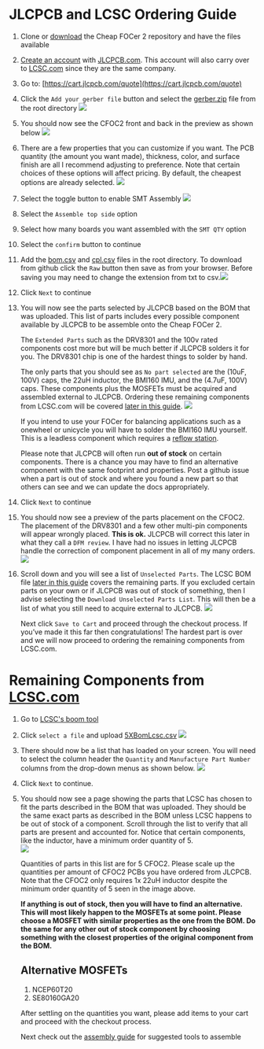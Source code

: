 # JLCPCB and LCSC Ordering Guide

1. Clone or [download](https://github.com/shamansystems/Cheap-FOCer-2/archive/master.zip) the Cheap FOCer 2 repository and have the files available

1. [Create an account](https://passport.easyeda.com/register) with [JLCPCB.com](http://JLCPCB.com). This account will also carry over to [LCSC.com](http://LCSC.com) since they are the same company.

1. Go to: [https://cart.jlcpcb.com/quote](https://cart.jlcpcb.com/quote) 

1. Click the `Add your gerber file` button and select the [gerber.zip](../gerber.zip) file from the root directory ![](a33759f1b319649d610ba648f7687170_html_362cf7f7.png)

1. You should now see the CFOC2 front and back in the preview as shown below ![](a33759f1b319649d610ba648f7687170_html_94f708f.png)

1. There are a few properties that you can customize if you want. The PCB quantity (the amount you want made), thickness, color, and surface finish are all I recommend adjusting to preference. Note that certain choices of these options will affect pricing. By default, the cheapest options are already selected. ![](a33759f1b319649d610ba648f7687170_html_c9b46488.png)

1.  Select the toggle button to enable SMT Assembly ![](a33759f1b319649d610ba648f7687170_html_ab889d60.png)

1.  Select the `Assemble top side` option

1.  Select how many boards you want assembled with the `SMT QTY` option

1.  Select the `confirm` button to continue

1.  Add the [bom.csv](../bom.csv) and [cpl.csv](../cpl.csv) files in the root directory.  To download from github click the `Raw` button then save as from your browser.  Before saving you may need to change the extension from txt to csv.![](a33759f1b319649d610ba648f7687170_html_f09ce745.png)

1.  Click `Next` to continue

1. 
    You will now see the parts selected by JLCPCB based on the BOM that was uploaded. This list of parts includes every possible component available by JLCPCB to be assemble onto the Cheap FOCer 2. 
    
    The `Extended Parts` such as the DRV8301 and the 100v rated components cost more but will be much better if JLCPCB solders it for you.  The DRV8301 chip is one of the hardest things to solder by hand.

    The only parts that you should see as `No part selected` are the (10uF, 100V) caps, the 22uH inductor, the BMI160 IMU, and the (4.7uF, 100V) caps. These components plus the MOSFETs must be acquired and assembled external to JLCPCB. Ordering these remaining components from LCSC.com will be covered [later in this guide](#remaining-components-from-lcsccom).
    ![](noPartsSelected.png)

    If you intend to use your FOCer for balancing applications such as a onewheel or unicycle you will have to solder the BMI160 IMU yourself. This is a leadless component which requires a [reflow station](linkToReflowStation).

    Please note that JLCPCB will often run **out of stock** on certain components. There is a chance you may have to find an alternative component with the same footprint and properties. Post a github issue when a part is out of stock and where you found a new part so that others can see and we can update the docs appropriately.

1. Click `Next` to continue

1. You should now see a preview of the parts placement on the CFOC2. The placement of the DRV8301 and a few other multi-pin components will appear wrongly placed. **This is ok.** JLCPCB will correct this later in what they call a `DFM review`. I have had no issues in letting JLCPCB handle the correction of component placement in all of my many orders. ![](a33759f1b319649d610ba648f7687170_html_a3977b4e.png)

1. 
    Scroll down and you will see a list of `Unselected Parts`. The LCSC BOM file [later in this guide](#remaining-components-from-lcsccom) covers the remaining parts. If you excluded certain parts on your own or if JLCPCB was out of stock of something, then I advise selecting the `Download Unselected Parts List`. This will then be a list of what you still need to acquire external to JLCPCB.
    ![](unselectedParts.png)

    Next click `Save to Cart` and proceed through the checkout process. If you’ve made it this far then congratulations! The hardest part is over and we will now proceed to ordering the remaining components from LCSC.com.

# Remaining Components from [LCSC.com](http://lcsc.com)

1. Go to [LCSC's boom tool](https://lcsc.com/bom.html#/upload)

1. Click `select a file` and upload [5XBomLcsc.csv](../5XBomLcsc.csv)
![](a33759f1b319649d610ba648f7687170_html_9af9f958.png)

1. There should now be a list that has loaded on your screen. You will need to select the column header the `Quantity` and `Manufacture Part Number` columns from the drop-down menus as shown below.
    ![](bomLcscColumnSelection.png)

1. Click `Next` to continue.

1. You should now see a page showing the parts that LCSC has chosen to fit the parts described in the BOM that was uploaded. They should be the same exact parts as described in the BOM unless LCSC happens to be out of stock of a component. Scroll through the list to verify that all parts are present and accounted for. Notice that certain components, like the inductor, have a minimum order quantity of 5.  
![](a33759f1b319649d610ba648f7687170_html_fab8b969.png)


    Quantities of parts in this list are for 5 CFOC2. Please scale up the quantities per amount of CFOC2 PCBs you have ordered from JLCPCB. Note that the CFOC2 only requires 1x 22uH inductor despite the minimum order quantity of 5 seen in the image above.

    **If anything is out of stock, then you will have to find an alternative. This will most likely happen to the MOSFETs at some point. Please choose a MOSFET with similar properties as the one from the BOM. Do the same for any other out of stock component by choosing something with the closest properties of the original component from the BOM.**

    ## Alternative MOSFETs
    1. NCEP60T20
    1. SE80160GA20

    After settling on the quantities you want, please add items to your cart and proceed with the checkout process.

    Next check out the [assembly guide](../assembly/) for suggested tools to assemble